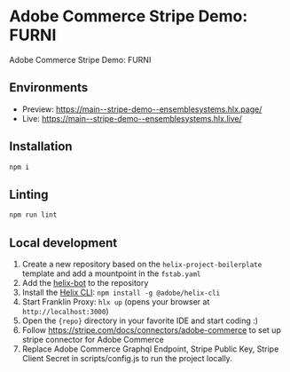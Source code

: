 # Adobe Commerce Stripe Demo: FURNI 
Adobe Commerce Stripe Demo: FURNI 

## Environments
- Preview: https://main--stripe-demo--ensemblesystems.hlx.page/
- Live: https://main--stripe-demo--ensemblesystems.hlx.live/

## Installation

```sh
npm i
```

## Linting

```sh
npm run lint
```

## Local development

1. Create a new repository based on the `helix-project-boilerplate` template and add a mountpoint in the `fstab.yaml`
2. Add the [helix-bot](https://github.com/apps/helix-bot) to the repository
3. Install the [Helix CLI](https://github.com/adobe/helix-cli): `npm install -g @adobe/helix-cli`
4. Start Franklin Proxy: `hlx up` (opens your browser at `http://localhost:3000`)
5. Open the `{repo}` directory in your favorite IDE and start coding :)
6. Follow https://stripe.com/docs/connectors/adobe-commerce to set up stripe connector for Adobe Commerce
7. Replace Adobe Commerce Graphql Endpoint, Stripe Public Key, Stripe Client Secret in scripts/config.js to run the project locally.  
